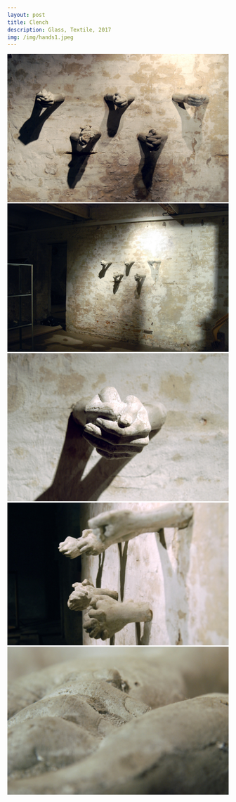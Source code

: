 ```yaml
---
layout: post
title: Clench
description: Glass, Textile, 2017
img: /img/hands1.jpeg
---
```



<div class="img_row">
  <img class="col three" src="/img/hands1.jpeg"/>
</div>
<div class="img_row">
  <img class="col three" src="/img/hands2.jpeg"/>
</div>
<div class="img_row">
  <img class="col three" src="/img/hands3.jpeg"/>
</div>
<div class="img_row">
  <img class="col three" src="/img/hands4.jpeg"/>
</div>
<div class="img_row">
  <img class="col three" src="/img/hands5.jpeg"/>
</div>
<div class="col three caption">
</div>
